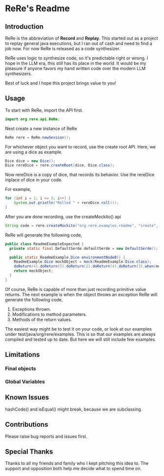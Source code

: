 # ReRe's Readme

## Introduction

ReRe is the abbreviation of **Record** and **Replay**. This started out as a project to replay general java executions, but I ran out of cash and need to find a job now. For now ReRe is released as a code synthesizer.

ReRe uses logic to synthesize code, so it's predictable right or wrong. I hope in the LLM era, this still has its place in the world. It would be my pleasure if anyone favors my hand written code over the modern LLM synthesizers.

Best of luck and I hope this project brings value to you!


## Usage

To start with ReRe, import the API first.

```java
import org.rere.api.ReRe;
```

Next create a new instance of ReRe

```java
ReRe rere = ReRe.newSession();
```

For whichever object you want to record, use the create root API. Here, we are using a dice as example.

```java
Dice dice = new Dice();
Dice rereDice = rere.createRoot(dice, Dice.class);
```

Now rereDice is a copy of dice, that records its behavior. Use the rereDice inplace of dice in your code.

For example,


```java
for (int i = 1; i <= 5; i++) {
    System.out.println("Rolled " + rereDice.roll());
}
```

After you are done recording, use the createMockito() api

```java
String code = rere.createMockito("org.rere.examples.readme", "create", "ReadmeExampleExpected");
```

ReRe will generate the following code,


```java
public class ReadmeExampleExpected {
  private static final DefaultSerde defaultSerde = new DefaultSerde();

  public static ReadmeExample.Dice environmentNode0() {
    ReadmeExample.Dice mockObject = mock(ReadmeExample.Dice.class);
    doReturn(4).doReturn(5).doReturn(2).doReturn(4).doReturn(3).when(mockObject).roll();
    return mockObject;
  }
}
```


Of course, ReRe is capable of more than just recording primitive value returns. The next example is when the object throws an exception
ReRe will generate the following code,

1. Exceptions thrown.
2. Modifications to method parameters.
3. Methods of the return values.

The easiest way might be to test it on your code, or look at our examples under test/java/org/rere/examples. This is so that our examples are always compiled and tested up to date. But here we will still include few examples.

## Limitations
### Final objects
### Global Variables

## Known Issues
hashCode() and isEqual() might break, because we are subclassing.

## Contributions

Please raise bug reports and issues first.



## Special Thanks

Thanks to all my friends and family who I kept pitching this idea to. The support and opposition both help me decide what to spend time on.
